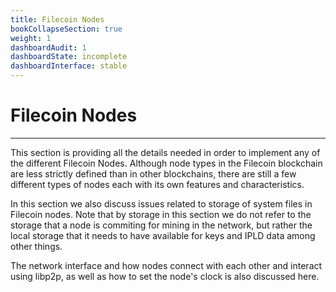 ```yaml
---
title: Filecoin Nodes
bookCollapseSection: true
weight: 1
dashboardAudit: 1
dashboardState: incomplete
dashboardInterface: stable
---
```


# Filecoin Nodes
---

This section is providing all the details needed in order to implement any of the different Filecoin Nodes. Although node types in the Filecoin blockchain are less strictly defined than in other blockchains, there are still a few different types of nodes each with its own features and characteristics.

In this section we also discuss issues related to storage of system files in Filecoin nodes. Note that by storage in this section we do not refer to the storage that a node is commiting for mining in the network, but rather the local storage that it needs to have available for keys and IPLD data among other things.

The network interface and how nodes connect with each other and interact using libp2p, as well as how to set the node's clock is also discussed here.
